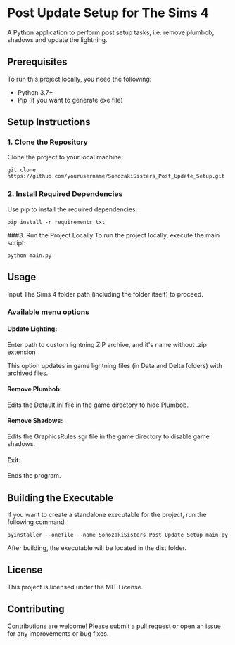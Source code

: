 # Post Update Setup for The Sims 4

A Python application to perform post setup tasks, i.e. remove plumbob, shadows and update the  lightning.

## Prerequisites

To run this project locally, you need the following:

- Python 3.7+
- Pip (if you want to generate exe file)


## Setup Instructions

### 1. Clone the Repository
Clone the project to your local machine:

    git clone https://github.com/yourusername/SonozakiSisters_Post_Update_Setup.git

### 2. Install Required Dependencies
Use pip to install the required dependencies:

    pip install -r requirements.txt

###3. Run the Project Locally
To run the project locally, execute the main script:

    python main.py

## Usage

Input The Sims 4 folder path (including the folder itself) to proceed.

### Available menu options

#### Update Lighting:

Enter path to custom lightning ZIP archive, and it's name without .zip extension

This option updates in game lightning files (in Data and Delta folders) with archived files. 

#### Remove Plumbob:

Edits the Default.ini file in the game directory to hide Plumbob.

#### Remove Shadows:

Edits the GraphicsRules.sgr file in the game directory to disable game shadows.

#### Exit:
Ends the program.

## Building the Executable

If you want to create a standalone executable for the project, run the following command:

    pyinstaller --onefile --name SonozakiSisters_Post_Update_Setup main.py

After building, the executable will be located in the dist folder.

## License
This project is licensed under the MIT License.

## Contributing
Contributions are welcome! Please submit a pull request or open an issue for any improvements or bug fixes.